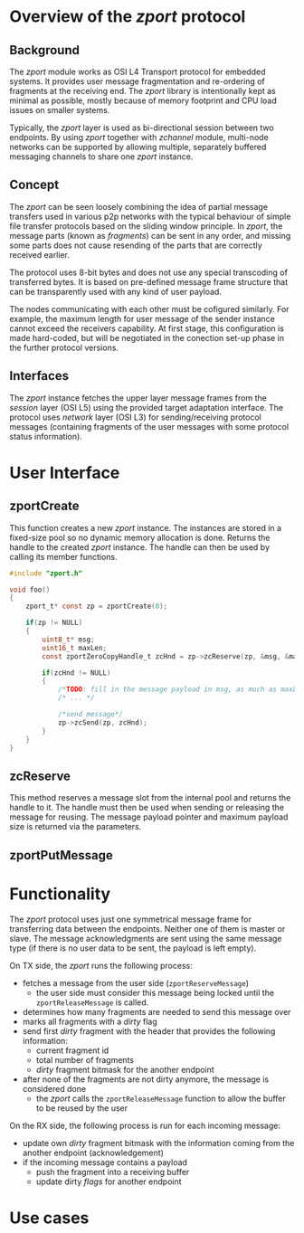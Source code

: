 # Overview of the *zport* protocol
## Background
The *zport* module works as OSI L4 Transport protocol for embedded systems. It provides user message fragmentation and re-ordering of fragments at the receiving end. The *zport* library is intentionally kept as minimal as possible, mostly because of memory footprint and CPU load issues on smaller systems.

Typically, the *zport* layer is used as bi-directional session between two endpoints. By using *zport* together with *zchannel* module, multi-node networks can be supported by allowing multiple, separately buffered messaging channels to share one *zport* instance.

## Concept
The *zport* can be seen loosely combining the idea of partial message transfers used in various p2p networks with the typical behaviour of simple file transfer protocols based on the sliding window principle. In *zport*, the message parts (known as *fragments*) can be sent in any order, and missing some parts does not cause resending of the parts that are correctly received earlier.

The protocol uses 8-bit bytes and does not use any special transcoding of transferred bytes. It is based on pre-defined message frame structure that can be transparently used with any kind of user payload. 

The nodes communicating with each other must be cofigured similarly. For example, the maximum length for user message of the sender instance cannot exceed the receivers capability. At first stage, this configuration is made hard-coded, but will be negotiated in the conection set-up phase in the further protocol versions. 

## Interfaces
The *zport* instance fetches the upper layer message frames from the *session* layer (OSI L5) using the provided target adaptation interface. The protocol uses *network* layer (OSI L3) for sending/receiving protocol messages (containing fragments of the user messages with some protocol status information).

# User Interface
## zportCreate
This function creates a new *zport* instance. The instances are stored in a fixed-size pool so no dynamic memory allocation is done. Returns the handle to the created *zport* instance. The handle can then be used by calling its member functions.
```c
#include "zport.h"

void foo()
{
    zport_t* const zp = zportCreate(0);

    if(zp != NULL)
    {
        uint8_t* msg;
        uint16_t maxLen;
        const zportZeroCopyHandle_t zcHnd = zp->zcReserve(zp, &msg, &maxLen);

        if(zcHnd != NULL)
        {
            /*TODO: fill in the message payload in msg, as much as maxLen bytes*/
            /* ... */

            /*send message*/
            zp->zcSend(zp, zcHnd);
        }
    }
}
```

## zcReserve
This method reserves a message slot from the internal pool and returns the handle to it. The handle must then be used when sending or releasing the message for reusing. The message payload pointer and maximum payload size is returned via the parameters.

## zportPutMessage


# Functionality
The *zport* protocol uses just one symmetrical message frame for transferring data between the endpoints. Neither one of them is master or slave. The message acknowledgments are sent using the same message type (if there is no user data to be sent, the payload is left empty).

On TX side, the *zport* runs the following process:
* fetches a message from the user side (`zportReserveMessage`)
    * the user side must consider this message being locked until the `zportReleaseMessage` is called. 
* determines how many fragments are needed to send this message over
* marks all fragments with a *dirty* flag
* send first *dirty* fragment with the header that provides the following information:
    * current fragment id
    * total number of fragments
    * *dirty* fragment bitmask for the another endpoint
* after none of the fragments are not dirty anymore, the message is considered done
    * the *zport* calls the `zportReleaseMessage` function to allow the buffer to be reused by the user

On the RX side, the following process is run for each incoming message:
* update own *dirty* fragment bitmask with the information coming from the another endpoint (acknowledgement)
* if the incoming message contains a payload
    * push the fragment into a receiving buffer
    * update dirty *flags* for another endpoint


# Use cases

